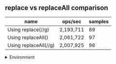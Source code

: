 ## replace vs replaceAll comparison

|name|ops/sec|samples|
|-|-|-|
|Using replace(//g)|2,193,711|89|
|Using replaceAll()|2,061,722|97|
|Using replaceAll(//g)|2,007,925|96|


<details>
<summary>Environment</summary>

* __Machine:__ linux x64 | 2 vCPUs | 6.8GB Mem
* __Run:__ Tue Oct 24 2023 17:25:06 GMT+0000 (Coordinated Universal Time)
</details>

<!--
{"environment":{"platform":"linux","arch":"x64","cpus":2,"totalMemory":6.7597503662109375},"benchmarks":[{"name":"Using replace(//g)","opsSec":2193711.4978450923,"samples":5},{"name":"Using replaceAll()","opsSec":2061721.535319508,"samples":5},{"name":"Using replaceAll(//g)","opsSec":2007924.971239234,"samples":5}]}-->
